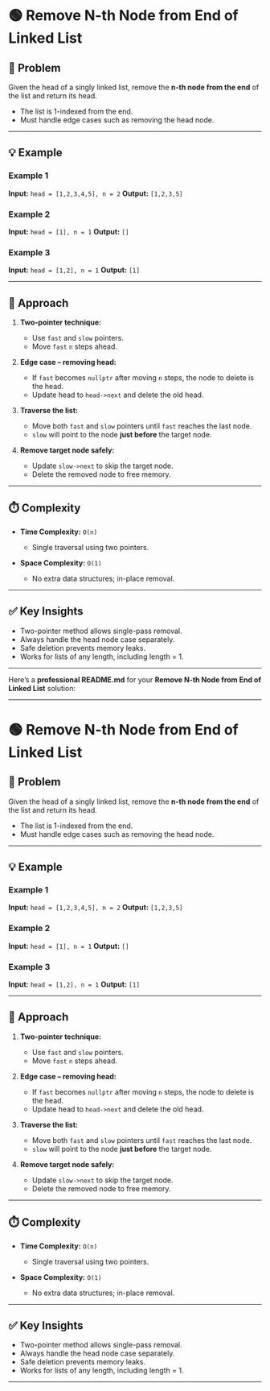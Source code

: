 # 🟢 Remove N-th Node from End of Linked List

## 📌 Problem

Given the head of a singly linked list, remove the **n-th node from the end** of the list and return its head.

* The list is 1-indexed from the end.
* Must handle edge cases such as removing the head node.

---

## 💡 Example

### Example 1

**Input:** `head = [1,2,3,4,5], n = 2`
**Output:** `[1,2,3,5]`

### Example 2

**Input:** `head = [1], n = 1`
**Output:** `[]`

### Example 3

**Input:** `head = [1,2], n = 1`
**Output:** `[1]`

---

## 🧠 Approach

1. **Two-pointer technique:**

   * Use `fast` and `slow` pointers.
   * Move `fast` `n` steps ahead.

2. **Edge case – removing head:**

   * If `fast` becomes `nullptr` after moving `n` steps, the node to delete is the head.
   * Update head to `head->next` and delete the old head.

3. **Traverse the list:**

   * Move both `fast` and `slow` pointers until `fast` reaches the last node.
   * `slow` will point to the node **just before** the target node.

4. **Remove target node safely:**

   * Update `slow->next` to skip the target node.
   * Delete the removed node to free memory.

---

## ⏱️ Complexity

* **Time Complexity:** `O(n)`

  * Single traversal using two pointers.

* **Space Complexity:** `O(1)`

  * No extra data structures; in-place removal.

---

## ✅ Key Insights

* Two-pointer method allows single-pass removal.
* Always handle the head node case separately.
* Safe deletion prevents memory leaks.
* Works for lists of any length, including length = 1.

---
Here’s a **professional README.md** for your **Remove N-th Node from End of Linked List** solution:

---

# 🟢 Remove N-th Node from End of Linked List

## 📌 Problem

Given the head of a singly linked list, remove the **n-th node from the end** of the list and return its head.

* The list is 1-indexed from the end.
* Must handle edge cases such as removing the head node.

---

## 💡 Example

### Example 1

**Input:** `head = [1,2,3,4,5], n = 2`
**Output:** `[1,2,3,5]`

### Example 2

**Input:** `head = [1], n = 1`
**Output:** `[]`

### Example 3

**Input:** `head = [1,2], n = 1`
**Output:** `[1]`

---

## 🧠 Approach

1. **Two-pointer technique:**

   * Use `fast` and `slow` pointers.
   * Move `fast` `n` steps ahead.

2. **Edge case – removing head:**

   * If `fast` becomes `nullptr` after moving `n` steps, the node to delete is the head.
   * Update head to `head->next` and delete the old head.

3. **Traverse the list:**

   * Move both `fast` and `slow` pointers until `fast` reaches the last node.
   * `slow` will point to the node **just before** the target node.

4. **Remove target node safely:**

   * Update `slow->next` to skip the target node.
   * Delete the removed node to free memory.

---

## ⏱️ Complexity

* **Time Complexity:** `O(n)`

  * Single traversal using two pointers.

* **Space Complexity:** `O(1)`

  * No extra data structures; in-place removal.

---

## ✅ Key Insights

* Two-pointer method allows single-pass removal.
* Always handle the head node case separately.
* Safe deletion prevents memory leaks.
* Works for lists of any length, including length = 1.

---
